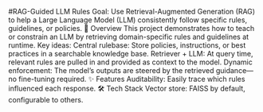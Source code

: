 #RAG-Guided LLM Rules
Goal: Use Retrieval-Augmented Generation (RAG) to help a Large Language Model (LLM) consistently follow specific rules, guidelines, or policies.
🚀 Overview
This project demonstrates how to teach or constrain an LLM by retrieving domain-specific rules and guidelines at runtime.
Key ideas:
Central rulebase: Store policies, instructions, or best practices in a searchable knowledge base.
Retriever + LLM: At query time, relevant rules are pulled in and provided as context to the model.
Dynamic enforcement: The model’s outputs are steered by the retrieved guidance—no fine-tuning required.
✨ Features
Auditability: Easily trace which rules influenced each response.
🛠️ Tech Stack
Vector store: FAISS by default, configurable to others.
